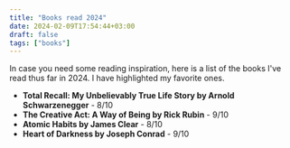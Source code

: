 ```yaml
---
title: "Books read 2024"
date: 2024-02-09T17:54:44+03:00
draft: false
tags: ["books"]
---
```


In case you need some reading inspiration, 
here is a list of the books I've read thus far in 2024.
I have highlighted my favorite ones.

- **Total Recall: My Unbelievably True Life Story by Arnold Schwarzenegger** - 8/10 
- **The Creative Act: A Way of Being by Rick Rubin** - 9/10
- **Atomic Habits by James Clear** - 8/10
- **Heart of Darkness by Joseph Conrad** - 9/10
